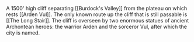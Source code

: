 A 1500' high cliff separating [[Burdock's Valley]] from the plateau on which rests [[Arden Vul]]. The only known route up the cliff that is still passable is [[The Long Stair]]. The cliff is overseen by two enormous statues of ancient Archontean heroes: the warrior Arden and the sorceror Vul, after which the city is named.